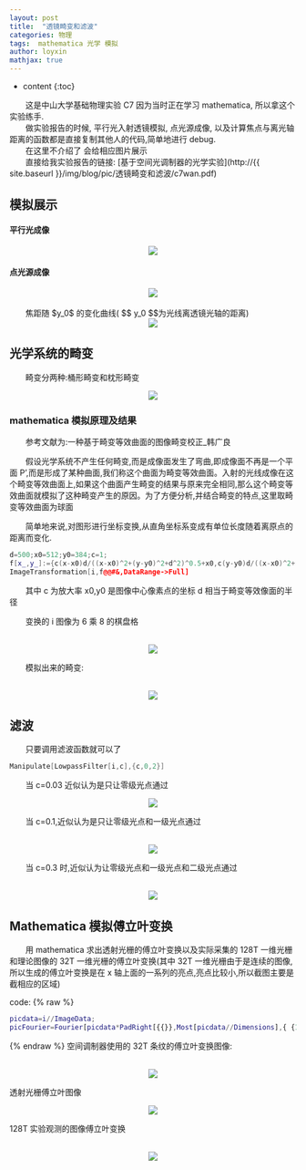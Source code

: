 ```yaml
---
layout: post
title:  "透镜畸变和滤波"
categories: 物理
tags:  mathematica 光学 模拟
author: loyxin
mathjax: true
---
```


* content
{:toc}

&emsp;&emsp;这是中山大学基础物理实验 C7 因为当时正在学习 mathematica, 所以拿这个实验练手.
<br />
&emsp;&emsp;做实验报告的时候, 平行光入射透镜模拟, 点光源成像, 以及计算焦点与离光轴距离的函数都是直接复制其他人的代码,简单地进行 debug.
<br />
&emsp;&emsp;在这里不介绍了 会给相应图片展示
<br />
&emsp;&emsp;直接给我实验报告的链接:
[基于空间光调制器的光学实验](http://{{ site.baseurl }}/img/blog/pic/透镜畸变和滤波/c7wan.pdf)

## 模拟展示
#### 平行光成像

<div align="center">
<img src="http://{{ site.baseurl }}/img/blog/pic/透镜畸变和滤波/平行光.png?imageView/2/w/400"/>
</div>


#### 点光源成像

<div align="center">
<img src="http://{{ site.baseurl }}/img/blog/pic/透镜畸变和滤波/点光源.png?imageView/2/w/400"/>
</div>
<br />
&emsp;&emsp;焦距随 $y_0$ 的变化曲线( $$ y_0 $$为光线离透镜光轴的距离)
<br />
<div align="center">
<img src="http://{{ site.baseurl }}/img/blog/pic/透镜畸变和滤波/焦距.png?imageView/2/w/400"/>
</div>


## 光学系统的畸变

&emsp;&emsp;畸变分两种:桶形畸变和枕形畸变
<br />
<div align="center">
<img src="http://{{ site.baseurl }}/img/blog/pic/透镜畸变和滤波/畸形类型.png?imageView/2/w/700"/>
</div>


### mathematica 模拟原理及结果

&emsp;&emsp;参考文献为:一种基于畸变等效曲面的图像畸变校正_韩广良

&emsp;&emsp;假设光学系统不产生任何畸变,而是成像面发生了弯曲,即成像面不再是一个平面 P’,而是形成了某种曲面,我们称这个曲面为畸变等效曲面。入射的光线成像在这个畸变等效曲面上,如果这个曲面产生畸变的结果与原来完全相同,那么这个畸变等效曲面就模拟了这种畸变产生的原因。为了方便分析,并结合畸变的特点,这里取畸变等效曲面为球面

&emsp;&emsp;简单地来说,对图形进行坐标变换,从直角坐标系变成有单位长度随着离原点的距离而变化.
<br />
```cpp
d=500;x0=512;y0=384;c=1;
f[x_,y_]:={c(x-x0)d/((x-x0)^2+(y-y0)^2+d^2)^0.5+x0,c(y-y0)d/((x-x0)^2+(y-y0)^2+d^2)^0.5+y0}
ImageTransformation[i,f@@#&,DataRange->Full]
```
&emsp;&emsp;其中 c 为放大率 x0,y0 是图像中心像素点的坐标 d 相当于畸变等效像面的半径

&emsp;&emsp;变换的 i 图像为 6 乘 8 的棋盘格

<br />
<div align="center">
<img src="http://{{ site.baseurl }}/img/blog/pic/透镜畸变和滤波/棋盘格.png?imageView/2/w/400"/>
</div>

&emsp;&emsp;模拟出来的畸变:

<br />
<div align="center">
<img src="http://{{ site.baseurl }}/img/blog/pic/透镜畸变和滤波/枕形畸变.png?imageView/2/w/400"/>
</div>

## 滤波
&emsp;&emsp;只要调用滤波函数就可以了
```cpp
Manipulate[LowpassFilter[i,c],{c,0,2}]
```
&emsp;&emsp;当 c=0.03 近似认为是只让零级光点通过
<br />
<div align="center">
<img src="http://{{ site.baseurl }}/img/blog/pic/透镜畸变和滤波/零级光点.png?imageView/2/w/400"/>
</div>

&emsp;&emsp;当 c=0.1,近似认为是只让零级光点和一级光点通过

<br />
<div align="center">
<img src="http://{{ site.baseurl }}/img/blog/pic/透镜畸变和滤波/零级和一级光点.png?imageView/2/w/400"/>
</div>

&emsp;&emsp;当 c=0.3 时,近似认为让零级光点和一级光点和二级光点通过

<br />
<div align="center">
<img src="http://{{ site.baseurl }}/img/blog/pic/透镜畸变和滤波/零级和一二级光点.png?imageView/2/w/400"/>
</div>

## Mathematica 模拟傅立叶变换
&emsp;&emsp;用 mathematica 求出透射光栅的傅立叶变换以及实际采集的 128T 一维光栅和理论图像的 32T 一维光栅的傅立叶变换(其中 32T 一维光栅由于是连续的图像,所以生成的傅立叶变换是在 x 轴上面的一系列的亮点,亮点比较小,所以截图主要是截相应的区域)

code:
{% raw %}
```m
picdata=i//ImageData;
picFourier=Fourier[picdata*PadRight[{{}},Most[picdata//Dimensions],{ {1,-1},{-1,1} }]]//Abs//Image
```
{% endraw %}
空间调制器使用的 32T 条纹的傅立叶变换图像:

<br />
<div align="center">
<img src="http://{{ site.baseurl }}/img/blog/pic/透镜畸变和滤波/32T 条纹的傅立叶变换图像.png?imageView/2/w/600"/>
</div>

透射光栅傅立叶图像
<br />
<div align="center">
<img src="http://{{ site.baseurl }}/img/blog/pic/透镜畸变和滤波/透射光栅傅立叶图像.png?imageView/2/w/400"/>
</div>

128T 实验观测的图像傅立叶变换

<br />
<div align="center">
<img src="http://{{ site.baseurl }}/img/blog/pic/透镜畸变和滤波/128T 实验观测的图像傅立叶变换.png?imageView/2/w/400"/>
</div>